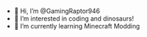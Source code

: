 - 👋 Hi, I’m @GamingRaptor946
- 👀 I’m interested in coding and dinosaurs!
- 🌱 I’m currently learning Minecraft Modding

